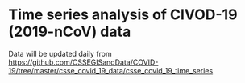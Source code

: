 # Time series analysis of CIVOD-19 (2019-nCoV) data
Data will be updated daily from 
https://github.com/CSSEGISandData/COVID-19/tree/master/csse_covid_19_data/csse_covid_19_time_series

